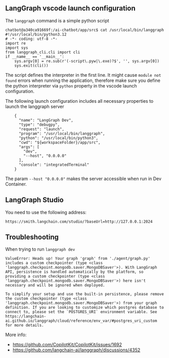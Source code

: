 ## LangGraph vscode launch configuration

The `langgraph` command is a simple python script
```
chatbot@a340ca91669f:/ai-chatbot/app/src$ cat /usr/local/bin/langgraph
#!/usr/local/bin/python3.12
# -*- coding: utf-8 -*-
import re
import sys
from langgraph_cli.cli import cli
if __name__ == '__main__':
    sys.argv[0] = re.sub(r'(-script\.pyw|\.exe)?$', '', sys.argv[0])
    sys.exit(cli())
```

The script defines the interpreter in the first line. It might cause `module not found` errors when running the application, therefore make sure you define the python interpreter via `python` property in the vscode launch configuration. 

The following launch configuration includes all necessary properties to launch the langgraph server 

```
    {
      "name": "LangGraph Dev",
      "type": "debugpy",
      "request": "launch",
      "program": "/usr/local/bin/langgraph",
      "python": "/usr/local/bin/python3",
      "cwd": "${workspaceFolder}/app/src",
      "args": [
        "dev",
        "--host", "0.0.0.0"
      ],
      "console": "integratedTerminal"
    }
```

The param `--host "0.0.0.0"` makes the server accessible when run in Dev Container.

## LangGraph Studio

You need to use the following address:
```
https://smith.langchain.com/studio/?baseUrl=http://127.0.0.1:2024 
```

## Troubleshooting

When trying to run `langgraph dev`

```
ValueError: Heads up! Your graph 'graph' from './agent/graph.py' includes a custom checkpointer (type <class 'langgraph.checkpoint.mongodb.saver.MongoDBSaver'>). With LangGraph API, persistence is handled automatically by the platform, so providing a custom checkpointer (type <class 'langgraph.checkpoint.mongodb.saver.MongoDBSaver'>) here isn't necessary and will be ignored when deployed.

To simplify your setup and use the built-in persistence, please remove the custom checkpointer (type <class 'langgraph.checkpoint.mongodb.saver.MongoDBSaver'>) from your graph definition. If you are looking to customize which postgres database to connect to, please set the `POSTGRES_URI` environment variable. See https://langchain-ai.github.io/langgraph/cloud/reference/env_var/#postgres_uri_custom for more details.
```

More info: 

- https://github.com/CopilotKit/CopilotKit/issues/1692
- https://github.com/langchain-ai/langgraph/discussions/4352

